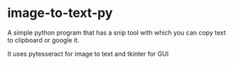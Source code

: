 # image-to-text-py
A simple python program that has a snip tool with which you can copy text to clipboard or google it.

It uses pytesseract for image to text and tkinter for GUI
